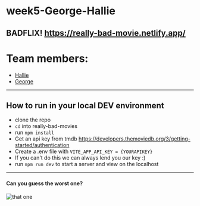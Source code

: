 # week5-George-Hallie

## BADFLIX! https://really-bad-movie.netlify.app/

# Team members:

- [Hallie](https://github.com/vasystus)
- [George](https://github.com/Glombort)

---

## How to run in your local DEV environment
- clone the repo
- `cd` into really-bad-movies
- run `npm install`
- Get an api key from tmdb https://developers.themoviedb.org/3/getting-started/authentication
- Create a .env file with `VITE_APP_API_KEY = {YOURAPIKEY}`
- If you can't do this we can always lend you our key :)
- run `npm run dev` to start a server and view on the localhost

---
#### Can you guess the worst one?
![that one](https://media4.giphy.com/media/WxxsVAJLSBsFa/200w.webp?cid=ecf05e47dv9aasgiceyyvxaxc386yrosqf6ncasalbz9sjch&rid=200w.webp&ct=g)

